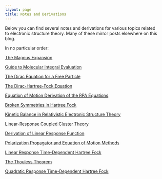 ```yaml
---
layout: page
title: Notes and Derivations
---
```


Below you can find several notes and derivations for various topics related to electronic structure theory. Many of these mirror posts elsewhere on this blog.

In no particular order:

[The Magnus Expansion](/assets/magnus.pdf)

[Guide to Molecular Integral Evaluation](/assets/integrals.pdf)

[The Dirac Equation for a Free Particle](/assets/dirac.pdf)

[The Dirac-Hartree-Fock Equation](/assets/dirac-hartree-fock.pdf)

[Equation of Motion Derivation of the RPA Equations](/assets/EOMRPA.pdf)

[Broken Symmetries in Hartree Fock](/assets/ghf.pdf)

[Kinetic Balance in Relativistic Electronic Structure Theory](/assets/kinetic-balance.pdf)

[Linear-Response Coupled Cluster Theory](/assets/lrcc.pdf)

[Derivation of Linear Response Function](/assets/responsefunction.pdf)

[Polarization Propagator and Equation of Motion Methods](/assets/polarizationpropagator.pdf)

[Linear Response Time-Dependent Hartree Fock](/assets/TDHF.pdf)

[The Thouless Theorem](/assets/Thouless_theorem.pdf)

[Quadratic Response Time-Dependent Hartree Fock](/assets/qr-tdhf.pdf)



